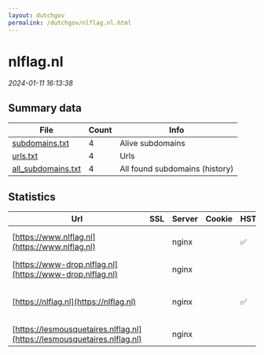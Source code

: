 ```yaml
---
layout: dutchgov
permalink: /dutchgov/nlflag.nl.html
---
```



# nlflag.nl
*2024-01-11 16:13:38*
## Summary data


| File       | Count | Info |
|------------|-------|------|
|[subdomains.txt](/data/nlflag.nl/subdomains.txt)|4|Alive subdomains|
|[urls.txt](/data/nlflag.nl/urls.txt)|4|Urls|
|[all_subdomains.txt](/data/nlflag.nl/all_subdomains.txt)|4|All found subdomains (history)|


## Statistics


| Url | SSL | Server | Cookie | HSTS | CSP | XFO | XXP | RP | Tech |Title |
|------------|-------|------|------|------|------|------|------|------|------|------|
|[https://www.nlflag.nl](https://www.nlflag.nl)| |nginx| |:white_check_mark: | | :white_check_mark: | :white_check_mark: | :white_check_mark: |HSTS Nginx|301 Moved Perman...|
|[https://www-drop.nlflag.nl](https://www-drop.nlflag.nl)| |nginx| | | | | | :white_check_mark: |Nginx||
|[https://nlflag.nl](https://nlflag.nl)| |nginx| |:white_check_mark: | | :white_check_mark: | :white_check_mark: | :white_check_mark: |Drupal:9 HSTS Nginx PHP|Flying the Dutch...|
|[https://lesmousquetaires.nlflag.nl](https://lesmousquetaires.nlflag.nl)| |nginx| | | | | | :white_check_mark: |Nginx||